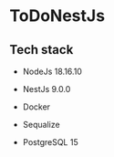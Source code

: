 # ToDoNestJs

<h2>Tech stack</h2>

- NodeJs 18.16.10

- NestJs 9.0.0

- Docker

- Sequalize

- PostgreSQL 15
